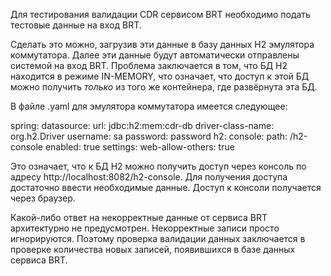 Для тестирования валидации CDR сервисом BRT необходимо подать тестовые данные на вход BRT.

Сделать это можно, загрузив эти данные в базу данных H2 эмулятора коммутатора. Далее эти данные будут автоматически отправлены системой на вход BRT.
Проблема заключается в том, что БД H2 находится в режиме IN-MEMORY, что означает, что доступ к этой БД можно получить _только_ из того же контейнера, где развёрнута эта БД.

В файле .yaml для эмулятора коммутатора имеется следующее:

  spring:
    datasource:
      url: jdbc:h2:mem:cdr-db
      driver-class-name: org.h2.Driver
      username: sa
      password: password
    h2:
      console:
        path: /h2-console
        enabled: true
        settings:
          web-allow-others: true
        
Это означает, что к БД H2 можно получить доступ через консоль по адресу http://localhost:8082/h2-console. Для получения доступа достаточно ввести необходимые данные.
Доступ к консоли получается через браузер.

Какой-либо ответ на некорректные данные от сервиса BRT архитектурно не предусмотрен. Некорректные записи просто игнорируются.
Поэтому проверка валидации данных заключается в проверке количества новых записей, появившихся в базе данных сервиса BRT.
